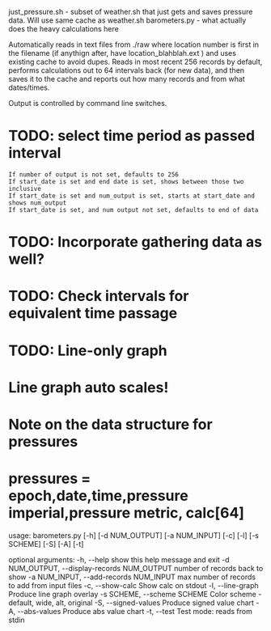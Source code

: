 
just_pressure.sh - subset of weather.sh that just gets and saves pressure data. Will use same cache as weather.sh
barometers.py - what actually does the heavy calculations here

Automatically reads in text files from ./raw  where location number is first in 
the filename (if anythign after, have location_blahblah.ext ) and uses existing 
cache to avoid dupes.  Reads in most recent 256 records by default, performs 
calculations out to 64 intervals back (for new data), and then saves it to the 
cache and reports out how many records and from what dates/times.

Output is controlled by command line switches.

# TODO: select time period as passed interval

    If number of output is not set, defaults to 256
    If start_date is set and end date is set, shows between those two inclusive
    If start_date is set and num_output is set, starts at start_date and shows num_output
    If start_date is set, and num output not set, defaults to end of data
    

# TODO: Incorporate gathering data as well?
# TODO: Check intervals for equivalent time passage
# TODO: Line-only graph
# Line graph auto scales!

# Note on the data structure for pressures
# pressures = epoch,date,time,pressure imperial,pressure metric, calc[64]

usage: barometers.py [-h] [-d NUM_OUTPUT] [-a NUM_INPUT] [-c] [-l] [-s SCHEME]
                     [-S] [-A] [-t]

optional arguments:
  -h, --help            show this help message and exit
  -d NUM_OUTPUT, --display-records NUM_OUTPUT
                        number of records back to show
  -a NUM_INPUT, --add-records NUM_INPUT
                        max number of records to add from input files
  -c, --show-calc       Show calc on stdout
  -l, --line-graph      Produce line graph overlay
  -s SCHEME, --scheme SCHEME
                        Color scheme - default, wide, alt, original
  -S, --signed-values   Produce signed value chart
  -A, --abs-values      Produce abs value chart
  -t, --test            Test mode: reads from stdin
